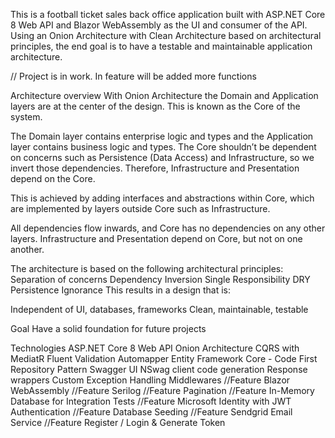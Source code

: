 This is a football ticket sales back office application built with ASP.NET Core 8 Web API and Blazor WebAssembly as the UI and consumer of the API. Using an Onion Architecture with Clean Architecture based on architectural principles, the end goal is to have a testable and maintainable application architecture. 

// Project is in work. In feature will be added more functions

Architecture overview
With Onion Architecture the Domain and Application layers are at the center of the design. This is known as the Core of the system.

The Domain layer contains enterprise logic and types and the Application layer contains business logic and types. The Core shouldn’t be dependent on concerns such as Persistence (Data Access) and Infrastructure, so we invert those dependencies. Therefore, Infrastructure and Presentation depend on the Core.

This is achieved by adding interfaces and abstractions within Core, which are implemented by layers outside Core such as Infrastructure.

All dependencies flow inwards, and Core has no dependencies on any other layers. Infrastructure and Presentation depend on Core, but not on one another.

The architecture is based on the following architectural principles:
Separation of concerns
Dependency Inversion
Single Responsibility
DRY
Persistence Ignorance
This results in a design that is:

Independent of UI, databases, frameworks
Clean, maintainable, testable

Goal
Have a solid foundation for future projects

Technologies
ASP.NET Core 8 Web API
Onion Architecture
CQRS with MediatR
Fluent Validation
Automapper
Entity Framework Core - Code First
Repository Pattern
Swagger UI
NSwag client code generation
Response wrappers
Custom Exception Handling Middlewares
//Feature Blazor WebAssembly
//Feature Serilog
//Feature Pagination
//Feature  In-Memory Database for Integration Tests
//Feature Microsoft Identity with JWT Authentication
//Feature Database Seeding
//Feature Sendgrid Email Service
//Feature Register / Login & Generate Token

